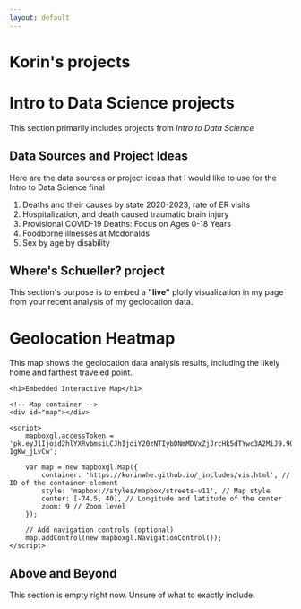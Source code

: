 ```yaml
---
layout: default
---
```


# Korin's projects

# Intro to Data Science projects
This section primarily includes projects from _Intro to Data Science_

## Data Sources and Project Ideas
Here are the data sources or project ideas that I would like to use for the Intro to Data Science final
1. Deaths and their causes by state 2020-2023, rate of ER visits
2. Hospitalization, and death caused traumatic brain injury
3. Provisional COVID-19 Deaths: Focus on Ages 0-18 Years
4. Foodborne illnesses at Mcdonalds
5. Sex by age by disability

## Where's Schueller? project
This section's purpose is to embed a **"live"** plotly visualization in my page from your recent analysis of my geolocation data.

# Geolocation Heatmap

This map shows the geolocation data analysis results, including the likely home and farthest traveled point.


<!DOCTYPE html>
<html lang="en">
<head>
    <meta charset="UTF-8">
    <meta name="viewport" content="width=device-width, initial-scale=1.0">
    <title>Embedded Mapbox Map</title>
    <link href="https://api.mapbox.com/mapbox-gl-js/v2.7.0/mapbox-gl.css" rel="stylesheet">
    <script src="https://api.mapbox.com/mapbox-gl-js/v2.7.0/mapbox-gl.js"></script>
    <style>
        #map { 
            height: 500px; 
            width: 100%;
        }
    </style>
</head>
<body>

    <h1>Embedded Interactive Map</h1>

    <!-- Map container -->
    <div id="map"></div>

    <script>
        mapboxgl.accessToken = 'pk.eyJ1Ijoid2hlYXRvbmsiLCJhIjoiY20zNTIybDNmMDVxZjJrcHk5dTYwc3A2MiJ9.9GCP7xBNggy-1gKw_jLvCw';

        var map = new mapboxgl.Map({
            container: 'https://korinwhe.github.io/_includes/vis.html', // ID of the container element
            style: 'mapbox://styles/mapbox/streets-v11', // Map style
            center: [-74.5, 40], // Longitude and latitude of the center
            zoom: 9 // Zoom level
        });

        // Add navigation controls (optional)
        map.addControl(new mapboxgl.NavigationControl());
    </script>

</body>
</html>




## Above and Beyond
This section is empty right now. Unsure of what to exactly include. 
